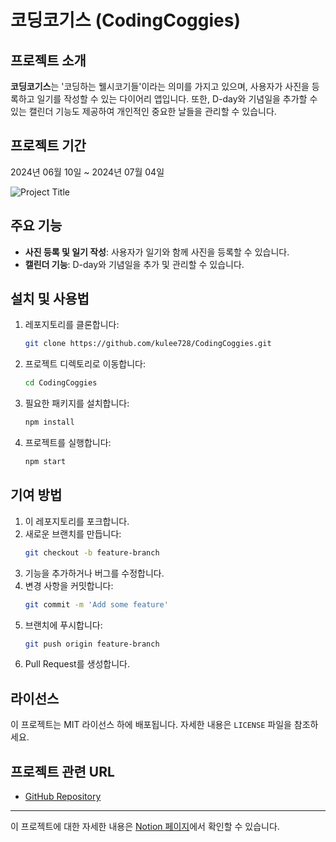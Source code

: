 # 코딩코기스 (CodingCoggies)

## 프로젝트 소개
**코딩코기스**는 '코딩하는 웰시코기들'이라는 의미를 가지고 있으며, 사용자가 사진을 등록하고 일기를 작성할 수 있는 다이어리 앱입니다. 또한, D-day와 기념일을 추가할 수 있는 캘린더 기능도 제공하여 개인적인 중요한 날들을 관리할 수 있습니다.

## 프로젝트 기간
2024년 06월 10일 ~ 2024년 07월 04일

<!--프로젝트 대문 이미지-->
![Project Title](./img/imagediary-project.GIF)

## 주요 기능
- **사진 등록 및 일기 작성**: 사용자가 일기와 함께 사진을 등록할 수 있습니다.
- **캘린더 기능**: D-day와 기념일을 추가 및 관리할 수 있습니다.

## 설치 및 사용법
1. 레포지토리를 클론합니다:
    ```sh
    git clone https://github.com/kulee728/CodingCoggies.git
    ```
2. 프로젝트 디렉토리로 이동합니다:
    ```sh
    cd CodingCoggies
    ```
3. 필요한 패키지를 설치합니다:
    ```sh
    npm install
    ```
4. 프로젝트를 실행합니다:
    ```sh
    npm start
    ```

## 기여 방법
1. 이 레포지토리를 포크합니다.
2. 새로운 브랜치를 만듭니다:
    ```sh
    git checkout -b feature-branch
    ```
3. 기능을 추가하거나 버그를 수정합니다.
4. 변경 사항을 커밋합니다:
    ```sh
    git commit -m 'Add some feature'
    ```
5. 브랜치에 푸시합니다:
    ```sh
    git push origin feature-branch
    ```
6. Pull Request를 생성합니다.

## 라이선스
이 프로젝트는 MIT 라이선스 하에 배포됩니다. 자세한 내용은 `LICENSE` 파일을 참조하세요.

## 프로젝트 관련 URL
- [GitHub Repository](https://github.com/kulee728/CodingCoggies)

---

이 프로젝트에 대한 자세한 내용은 [Notion 페이지](https://gossamer-coat-559.notion.site/coddingCoggies-1694d46b6cf4441bb9ef97e49f71879d?pvs=25)에서 확인할 수 있습니다.
